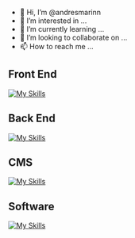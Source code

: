 - 👋 Hi, I’m @andresmarinn
- 👀 I’m interested in ...
- 🌱 I’m currently learning ...
- 💞️ I’m looking to collaborate on ...
- 📫 How to reach me ...

## Front End

[![My Skills](https://skillicons.dev/icons?i=js,html,css,sass,ts,vue,nuxtjs,bootstrap,jquery)](https://skillicons.dev)

## Back End

[![My Skills](https://skillicons.dev/icons?i=nodejs,php,mongodb,mysql)](https://skillicons.dev)

## CMS

[![My Skills](https://skillicons.dev/icons?i=wordpress)](https://skillicons.dev)

## Software

[![My Skills](https://skillicons.dev/icons?i=ps,ai,xd,ae)](https://skillicons.dev)

<!---
andresmarinn/andresmarinn is a ✨ special ✨ repository because its `README.md` (this file) appears on your GitHub profile.
You can click the Preview link to take a look at your changes.
--->

